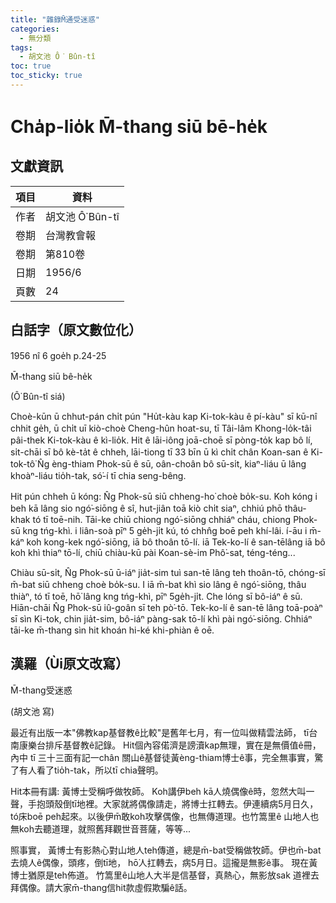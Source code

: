 ```yaml
---
title: "雜錄M̄通受迷惑"
categories:
  - 無分類
tags:
  - 胡文池 Ô͘ Bûn-tî
toc: true
toc_sticky: true
---
```


# Cha̍p-lio̍k M̄-thang siū bē-he̍k

## 文獻資訊

| 項目 | 資料 |
|---|---|
| 作者 | 胡文池 Ô͘ Bûn-tî |
| 卷期 | 台灣教會報 |
| 卷期 | 第810卷 |
| 日期 | 1956/6 |
| 頁數 | 24 |

## 白話字（原文數位化）

1956 nî 6 goe̍h p.24-25

M̄-thang siū bê-he̍k

(Ô͘ Bûn-tî siá)

Choè-kūn ū chhut-pán chi̍t pún "Hu̍t-kàu kap Ki-tok-kàu ê pí-kàu" sī kū-nî chhit ge̍h, ū chi̍t uī kiò-choè Cheng-hûn hoat-su, tī Tâi-lâm Khong-lo̍k-tâi pâi-thek Ki-tok-kàu ê kì-lio̍k. Hit ê lāi-iông joā-choē sī pòng-to̍k kap bô lí, si̍t-chāi sī bô kè-ta̍t ê chheh, lāi-tiong tī 33 bīn ū kì chi̍t chân Koan-san ê Ki-tok-tô͘ N̂g èng-thiam Phok-sū ê sū, oân-choân bô sū-si̍t, kiaⁿ-liáu ū lâng khoàⁿ-liáu tio̍h-tak, só͘-í tī chia seng-bêng.

Hit pún chheh ū kóng: N̂g Phok-sū siū chheng-ho͘ choè bo̍k-su. Koh kóng i beh kā lâng sio ngó͘-siōng ê sî, hut-jiân toā kiò chi̍t siaⁿ, chhiú phō thâu-khak tó tī toē-nih. Tāi-ke chiū chiong ngó͘-siōng chhiáⁿ cháu, chiong Phok-sū kng tńg-khì. i liân-soà pīⁿ 5 ge̍h-ji̍t kú, tó chhn̂g boē peh khí-lâi. í-āu i m̄-káⁿ koh kong-kek ngó͘-siōng, iā bô thoân tō-lí. iā Tek-ko-lí ê san-tēlâng iā bô koh khì thiaⁿ tō-lí, chiū chiàu-kū pài Koan-sè-im Phô͘-sat, téng-téng...

Chiàu sū-si̍t, N̂g Phok-sū ū-iáⁿ jia̍t-sim tuì san-tē lâng teh thoân-tō, chóng-sī m̄-bat siū chheng choè bo̍k-su. I iā m̄-bat khì sio lâng ê ngó͘-siōng, thâu thiàⁿ, tó tī toē, hō͘ lâng kng tńg-khì, pīⁿ 5ge̍h-ji̍t. Che lóng sī bô-iáⁿ ê sū. Hiān-chāi N̂g Phok-sū iû-goân sī teh pò͘-tō. Tek-ko-lí ê san-tē lâng toā-poàⁿ sī sìn Ki-tok, chin jia̍t-sim, bô-iáⁿ pàng-sak tō-lí khì pài ngó͘-siōng. Chhiáⁿ tāi-ke m̄-thang sìn hit khoán hi-ké khi-phiàn ê oē.

## 漢羅（Ùi原文改寫）

M̄-thang受迷惑

(胡文池 寫)

最近有出版一本"佛教kap基督教ê比較"是舊年七月，有一位叫做精雲法師， tī台南康樂台排斥基督教ê記錄。 Hit個內容偌濟是謗瀆kap無理，實在是無價值ê冊，內中 tī 三十三面有記一chân 關山ê基督徒黃èng-thiam博士ê事，完全無事實，驚了有人看了tio̍h-tak，所以tī chia聲明。

Hit本冊有講: 黃博士受稱呼做牧師。 Koh講伊beh kā人燒偶像ê時，忽然大叫一聲，手抱頭殼倒tī地裡。大家就將偶像請走，將博士扛轉去。伊連續病5月日久， tó床boē peh起來。以後伊m̄敢koh攻擊偶像，也無傳道理。也竹篙里ê 山地人也無koh去聽道理，就照舊拜觀世音菩薩，等等...

照事實， 黃博士有影熱心對山地人teh傳道，總是m̄-bat受稱做牧師。伊也m̄-bat去燒人ê偶像，頭疼，倒tī地， hō͘人扛轉去，病5月日。這攏是無影ê事。 現在黃博士猶原是teh佈道。 竹篙里ê山地人大半是信基督，真熱心，無影放sak 道裡去拜偶像。請大家m̄-thang信hit款虛假欺騙ê話。

